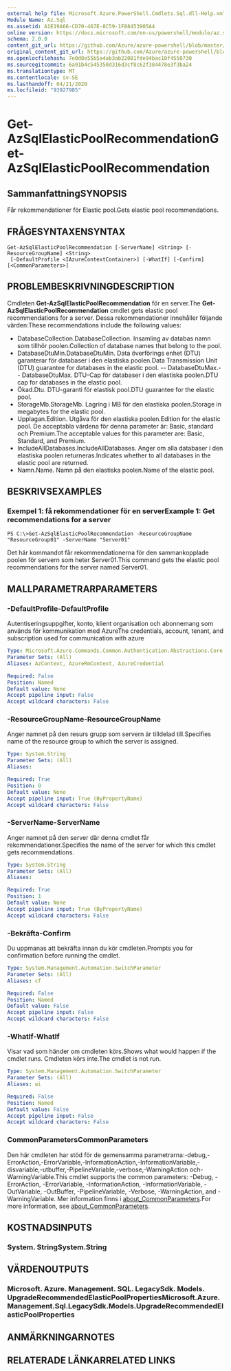 ```yaml
---
external help file: Microsoft.Azure.PowerShell.Cmdlets.Sql.dll-Help.xml
Module Name: Az.Sql
ms.assetid: A1E19A66-CD70-467E-8C59-1F88453905A4
online version: https://docs.microsoft.com/en-us/powershell/module/az.sql/get-azsqlelasticpoolrecommendation
schema: 2.0.0
content_git_url: https://github.com/Azure/azure-powershell/blob/master/src/Sql/Sql/help/Get-AzSqlElasticPoolRecommendation.md
original_content_git_url: https://github.com/Azure/azure-powershell/blob/master/src/Sql/Sql/help/Get-AzSqlElasticPoolRecommendation.md
ms.openlocfilehash: 7e0d8e55b5a4ab3ab22081fde94bac10f4550730
ms.sourcegitcommit: 6a91b4c545350d316d3cf8c62f384478e3f3ba24
ms.translationtype: MT
ms.contentlocale: sv-SE
ms.lasthandoff: 04/21/2020
ms.locfileid: "93927985"
---
```

# <span data-ttu-id="6a4dd-101">Get-AzSqlElasticPoolRecommendation</span><span class="sxs-lookup"><span data-stu-id="6a4dd-101">Get-AzSqlElasticPoolRecommendation</span></span>

## <span data-ttu-id="6a4dd-102">Sammanfattning</span><span class="sxs-lookup"><span data-stu-id="6a4dd-102">SYNOPSIS</span></span>
<span data-ttu-id="6a4dd-103">Får rekommendationer för Elastic pool.</span><span class="sxs-lookup"><span data-stu-id="6a4dd-103">Gets elastic pool recommendations.</span></span>

## <span data-ttu-id="6a4dd-104">FRÅGESYNTAXEN</span><span class="sxs-lookup"><span data-stu-id="6a4dd-104">SYNTAX</span></span>

```
Get-AzSqlElasticPoolRecommendation [-ServerName] <String> [-ResourceGroupName] <String>
 [-DefaultProfile <IAzureContextContainer>] [-WhatIf] [-Confirm] [<CommonParameters>]
```

## <span data-ttu-id="6a4dd-105">PROBLEMBESKRIVNING</span><span class="sxs-lookup"><span data-stu-id="6a4dd-105">DESCRIPTION</span></span>
<span data-ttu-id="6a4dd-106">Cmdleten **Get-AzSqlElasticPoolRecommendation** för en server.</span><span class="sxs-lookup"><span data-stu-id="6a4dd-106">The **Get-AzSqlElasticPoolRecommendation** cmdlet gets elastic pool recommendations for a server.</span></span>
<span data-ttu-id="6a4dd-107">Dessa rekommendationer innehåller följande värden:</span><span class="sxs-lookup"><span data-stu-id="6a4dd-107">These recommendations include the following values:</span></span>
- <span data-ttu-id="6a4dd-108">DatabaseCollection.</span><span class="sxs-lookup"><span data-stu-id="6a4dd-108">DatabaseCollection.</span></span> <span data-ttu-id="6a4dd-109">Insamling av databas namn som tillhör poolen.</span><span class="sxs-lookup"><span data-stu-id="6a4dd-109">Collection of database names that belong to the pool.</span></span> 
- <span data-ttu-id="6a4dd-110">DatabaseDtuMin.</span><span class="sxs-lookup"><span data-stu-id="6a4dd-110">DatabaseDtuMin.</span></span> <span data-ttu-id="6a4dd-111">Data överförings enhet (DTU) garanterar för databaser i den elastiska poolen.</span><span class="sxs-lookup"><span data-stu-id="6a4dd-111">Data Transmission Unit (DTU) guarantee for databases in the elastic pool.</span></span> 
 <span data-ttu-id="6a4dd-112">-- DatabaseDtuMax.</span><span class="sxs-lookup"><span data-stu-id="6a4dd-112">-- DatabaseDtuMax.</span></span> <span data-ttu-id="6a4dd-113">DTU-Cap för databaser i den elastiska poolen.</span><span class="sxs-lookup"><span data-stu-id="6a4dd-113">DTU cap for databases in the elastic pool.</span></span> 
- <span data-ttu-id="6a4dd-114">Ökad.</span><span class="sxs-lookup"><span data-stu-id="6a4dd-114">Dtu.</span></span> <span data-ttu-id="6a4dd-115">DTU-garanti för elastisk pool.</span><span class="sxs-lookup"><span data-stu-id="6a4dd-115">DTU guarantee for the elastic pool.</span></span> 
- <span data-ttu-id="6a4dd-116">StorageMb.</span><span class="sxs-lookup"><span data-stu-id="6a4dd-116">StorageMb.</span></span> <span data-ttu-id="6a4dd-117">Lagring i MB för den elastiska poolen.</span><span class="sxs-lookup"><span data-stu-id="6a4dd-117">Storage in megabytes for the elastic pool.</span></span> 
- <span data-ttu-id="6a4dd-118">Upplagan.</span><span class="sxs-lookup"><span data-stu-id="6a4dd-118">Edition.</span></span> <span data-ttu-id="6a4dd-119">Utgåva för den elastiska poolen.</span><span class="sxs-lookup"><span data-stu-id="6a4dd-119">Edition for the elastic pool.</span></span> <span data-ttu-id="6a4dd-120">De acceptabla värdena för denna parameter är: Basic, standard och Premium.</span><span class="sxs-lookup"><span data-stu-id="6a4dd-120">The acceptable values for this parameter are: Basic, Standard, and Premium.</span></span> 
- <span data-ttu-id="6a4dd-121">IncludeAllDatabases.</span><span class="sxs-lookup"><span data-stu-id="6a4dd-121">IncludeAllDatabases.</span></span> <span data-ttu-id="6a4dd-122">Anger om alla databaser i den elastiska poolen returneras.</span><span class="sxs-lookup"><span data-stu-id="6a4dd-122">Indicates whether to all databases in the elastic pool are returned.</span></span> 
- <span data-ttu-id="6a4dd-123">Namn.</span><span class="sxs-lookup"><span data-stu-id="6a4dd-123">Name.</span></span> <span data-ttu-id="6a4dd-124">Namn på den elastiska poolen.</span><span class="sxs-lookup"><span data-stu-id="6a4dd-124">Name of the elastic pool.</span></span>

## <span data-ttu-id="6a4dd-125">BESKRIVS</span><span class="sxs-lookup"><span data-stu-id="6a4dd-125">EXAMPLES</span></span>

### <span data-ttu-id="6a4dd-126">Exempel 1: få rekommendationer för en server</span><span class="sxs-lookup"><span data-stu-id="6a4dd-126">Example 1: Get recommendations for a server</span></span>
```
PS C:\>Get-AzSqlElasticPoolRecommendation -ResourceGroupName "ResourceGroup01" -ServerName "Server01"
```

<span data-ttu-id="6a4dd-127">Det här kommandot får rekommendationerna för den sammankopplade poolen för servern som heter Server01.</span><span class="sxs-lookup"><span data-stu-id="6a4dd-127">This command gets the elastic pool recommendations for the server named Server01.</span></span>

## <span data-ttu-id="6a4dd-128">MALLPARAMETRAR</span><span class="sxs-lookup"><span data-stu-id="6a4dd-128">PARAMETERS</span></span>

### <span data-ttu-id="6a4dd-129">-DefaultProfile</span><span class="sxs-lookup"><span data-stu-id="6a4dd-129">-DefaultProfile</span></span>
<span data-ttu-id="6a4dd-130">Autentiseringsuppgifter, konto, klient organisation och abonnemang som används för kommunikation med Azure</span><span class="sxs-lookup"><span data-stu-id="6a4dd-130">The credentials, account, tenant, and subscription used for communication with azure</span></span>

```yaml
Type: Microsoft.Azure.Commands.Common.Authentication.Abstractions.Core.IAzureContextContainer
Parameter Sets: (All)
Aliases: AzContext, AzureRmContext, AzureCredential

Required: False
Position: Named
Default value: None
Accept pipeline input: False
Accept wildcard characters: False
```

### <span data-ttu-id="6a4dd-131">-ResourceGroupName</span><span class="sxs-lookup"><span data-stu-id="6a4dd-131">-ResourceGroupName</span></span>
<span data-ttu-id="6a4dd-132">Anger namnet på den resurs grupp som servern är tilldelad till.</span><span class="sxs-lookup"><span data-stu-id="6a4dd-132">Specifies name of the resource group to which the server is assigned.</span></span>

```yaml
Type: System.String
Parameter Sets: (All)
Aliases:

Required: True
Position: 0
Default value: None
Accept pipeline input: True (ByPropertyName)
Accept wildcard characters: False
```

### <span data-ttu-id="6a4dd-133">-ServerName</span><span class="sxs-lookup"><span data-stu-id="6a4dd-133">-ServerName</span></span>
<span data-ttu-id="6a4dd-134">Anger namnet på den server där denna cmdlet får rekommendationer.</span><span class="sxs-lookup"><span data-stu-id="6a4dd-134">Specifies the name of the server for which this cmdlet gets recommendations.</span></span>

```yaml
Type: System.String
Parameter Sets: (All)
Aliases:

Required: True
Position: 1
Default value: None
Accept pipeline input: True (ByPropertyName)
Accept wildcard characters: False
```

### <span data-ttu-id="6a4dd-135">-Bekräfta</span><span class="sxs-lookup"><span data-stu-id="6a4dd-135">-Confirm</span></span>
<span data-ttu-id="6a4dd-136">Du uppmanas att bekräfta innan du kör cmdleten.</span><span class="sxs-lookup"><span data-stu-id="6a4dd-136">Prompts you for confirmation before running the cmdlet.</span></span>

```yaml
Type: System.Management.Automation.SwitchParameter
Parameter Sets: (All)
Aliases: cf

Required: False
Position: Named
Default value: False
Accept pipeline input: False
Accept wildcard characters: False
```

### <span data-ttu-id="6a4dd-137">-WhatIf</span><span class="sxs-lookup"><span data-stu-id="6a4dd-137">-WhatIf</span></span>
<span data-ttu-id="6a4dd-138">Visar vad som händer om cmdleten körs.</span><span class="sxs-lookup"><span data-stu-id="6a4dd-138">Shows what would happen if the cmdlet runs.</span></span>
<span data-ttu-id="6a4dd-139">Cmdleten körs inte.</span><span class="sxs-lookup"><span data-stu-id="6a4dd-139">The cmdlet is not run.</span></span>

```yaml
Type: System.Management.Automation.SwitchParameter
Parameter Sets: (All)
Aliases: wi

Required: False
Position: Named
Default value: False
Accept pipeline input: False
Accept wildcard characters: False
```

### <span data-ttu-id="6a4dd-140">CommonParameters</span><span class="sxs-lookup"><span data-stu-id="6a4dd-140">CommonParameters</span></span>
<span data-ttu-id="6a4dd-141">Den här cmdleten har stöd för de gemensamma parametrarna:-debug,-ErrorAction,-ErrorVariable,-InformationAction,-InformationVariable,-disvariable,-utbuffer,-PipelineVariable,-verbose,-WarningAction och-WarningVariable.</span><span class="sxs-lookup"><span data-stu-id="6a4dd-141">This cmdlet supports the common parameters: -Debug, -ErrorAction, -ErrorVariable, -InformationAction, -InformationVariable, -OutVariable, -OutBuffer, -PipelineVariable, -Verbose, -WarningAction, and -WarningVariable.</span></span> <span data-ttu-id="6a4dd-142">Mer information finns i [about_CommonParameters](http://go.microsoft.com/fwlink/?LinkID=113216).</span><span class="sxs-lookup"><span data-stu-id="6a4dd-142">For more information, see [about_CommonParameters](http://go.microsoft.com/fwlink/?LinkID=113216).</span></span>

## <span data-ttu-id="6a4dd-143">KOSTNADS</span><span class="sxs-lookup"><span data-stu-id="6a4dd-143">INPUTS</span></span>

### <span data-ttu-id="6a4dd-144">System. String</span><span class="sxs-lookup"><span data-stu-id="6a4dd-144">System.String</span></span>

## <span data-ttu-id="6a4dd-145">VÄRDEN</span><span class="sxs-lookup"><span data-stu-id="6a4dd-145">OUTPUTS</span></span>

### <span data-ttu-id="6a4dd-146">Microsoft. Azure. Management. SQL. LegacySdk. Models. UpgradeRecommendedElasticPoolProperties</span><span class="sxs-lookup"><span data-stu-id="6a4dd-146">Microsoft.Azure.Management.Sql.LegacySdk.Models.UpgradeRecommendedElasticPoolProperties</span></span>

## <span data-ttu-id="6a4dd-147">ANMÄRKNINGAR</span><span class="sxs-lookup"><span data-stu-id="6a4dd-147">NOTES</span></span>

## <span data-ttu-id="6a4dd-148">RELATERADE LÄNKAR</span><span class="sxs-lookup"><span data-stu-id="6a4dd-148">RELATED LINKS</span></span>
